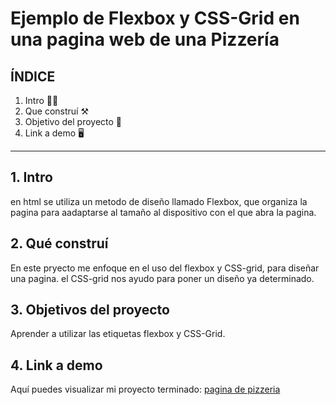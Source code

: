 # Ejemplo de Flexbox y CSS-Grid en una pagina web de una Pizzería
## ÍNDICE
1. Intro 😶‍🌫️
2. Que construí ⚒️
3. Objetivo del proyecto 🙌
4. Link a demo 🖥️

****

## 1. Intro
en html se utiliza un metodo de diseño llamado Flexbox, que organiza la pagina para aadaptarse al tamaño al dispositivo con el que abra la pagina.

## 2. Qué construí 
En este pryecto me enfoque en el uso del flexbox y CSS-grid, para diseñar una pagina.
el CSS-grid nos ayudo para poner un diseño ya determinado.
## 3. Objetivos del proyecto
Aprender a utilizar las etiquetas flexbox y CSS-Grid.

## 4. Link a demo
Aquí puedes visualizar mi proyecto terminado: [pagina de pizzeria](https://gleaming-sunflower-de709.netlify.app/)

